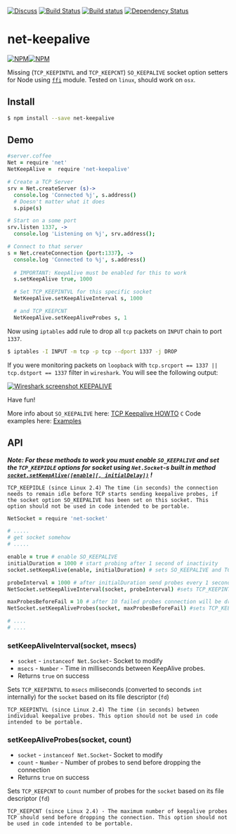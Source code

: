 [![Discuss](http://img.shields.io/badge/discuss-gitter-brightgreen.svg?style=flat)](https://gitter.im/hertzg/node-net-keepalive/discuss) [![Build Status](https://travis-ci.org/hertzg/node-net-keepalive.svg?branch=master)](https://travis-ci.org/hertzg/node-net-keepalive)  [![Build status](https://ci.appveyor.com/api/projects/status/dtuloo6liv5njsg9?svg=true)](https://ci.appveyor.com/project/hertzg/node-net-keepalive)
 [![Dependency Status](https://gemnasium.com/hertzg/node-net-keepalive.svg)](https://gemnasium.com/hertzg/node-net-keepalive)

# net-keepalive
[![NPM](https://nodei.co/npm/net-keepalive.png?downloads=true&downloadRank=true&stars=true)](https://nodei.co/npm/net-keepalive/)[![NPM](https://nodei.co/npm-dl/net-keepalive.png?months=3&height=2)](https://nodei.co/npm/net-keepalive/)

Missing (`TCP_KEEPINTVL` and `TCP_KEEPCNT`) `SO_KEEPALIVE` socket option setters for Node using [`ffi`](https://www.npmjs.com/package/ffi) module. Tested on `linux`, should work on `osx`.

## Install

```bash
$ npm install --save net-keepalive
```


## Demo
```CoffeeScript
#server.coffee
Net = require 'net'
NetKeepAlive =  require 'net-keepalive'

# Create a TCP Server
srv = Net.createServer (s)->
  console.log 'Connected %j', s.address()
  # Doesn't matter what it does
  s.pipe(s)

# Start on a some port
srv.listen 1337, ->
  console.log 'Listening on %j', srv.address();

# Connect to that server
s = Net.createConnection {port:1337}, ->
  console.log 'Connected to %j', s.address()
  
  # IMPORTANT: KeepAlive must be enabled for this to work
  s.setKeepAlive true, 1000

  # Set TCP_KEEPINTVL for this specific socket
  NetKeepAlive.setKeepAliveInterval s, 1000

  # and TCP_KEEPCNT
  NetKeepAlive.setKeepAliveProbes s, 1
```

Now using `iptables` add rule to drop all `tcp` packets on `INPUT` chain to port `1337`.
```bash
$ iptables -I INPUT -m tcp -p tcp --dport 1337 -j DROP
``` 
If you were monitoring packets on `loopback` with `tcp.srcport == 1337 || tcp.dstport == 1337` filter in `wireshark`.  You will see the following output:

[![Wireshark screenshot KEEPALIVE](http://hertzg.github.io/node-net-keepalive/images/wireshark.jpg)](http://hertzg.github.io/node-net-keepalive/images/wireshark.jpg)

Have fun!

More info about `SO_KEEPALIVE` here: [TCP Keepalive HOWTO](http://tldp.org/HOWTO/TCP-Keepalive-HOWTO/)
`C` Code examples here: [Examples](http://tldp.org/HOWTO/TCP-Keepalive-HOWTO/programming.html#examples)

## API

***Note: For these methods to work you must enable `SO_KEEPALIVE` and set the `TCP_KEEPIDLE` options for socket using `Net.Socket`-s built in method [`socket.setKeepAlive([enable][, initialDelay])`](https://nodejs.org/api/net.html#net_socket_setkeepalive_enable_initialdelay) !***

    TCP_KEEPIDLE (since Linux 2.4) The time (in seconds) the connection needs to remain idle before TCP starts sending keepalive probes, if the socket option SO_KEEPALIVE has been set on this socket. This option should not be used in code intended to be portable.

```CoffeeScript
NetSocket = require 'net-socket'

# .....
# get socket somehow
# .....

enable = true # enable SO_KEEPALIVE
initialDuration = 1000 # start probing after 1 second of inactivity
socket.setKeepAlive(enable, initialDuration) # sets SO_KEEPALIVE and TCP_KEEPIDLE

probeInterval = 1000 # after initialDuration send probes every 1 second
NetSocket.setKeepAliveInterval(socket, probeInterval) #sets TCP_KEEPINTVL

maxProbesBeforeFail = 10 # after 10 failed probes connection will be dropped 
NetSocket.setKeepAliveProbes(socket, maxProbesBeforeFail) #sets TCP_KEEPCNT

# ....
# ....
```

### setKeepAliveInterval(socket, msecs)
* `socket` - `instanceof Net.Socket`- Socket to modify
* `msecs` - `Number` - Time in milliseconds between KeepAlive probes.
* Returns `true` on success

Sets `TCP_KEEPINTVL` to `msecs` miliseconds (converted to seconds `int` internally) for the `socket` based on its file descriptor (`fd`)

    TCP_KEEPINTVL (since Linux 2.4) The time (in seconds) between individual keepalive probes. This option should not be used in code intended to be portable.

### setKeepAliveProbes(socket, count) 
* `socket` - `instanceof Net.Socket`- Socket to modify
* `count` - `Number` - Number of probes to send before dropping the connection
* Returns `true` on success

Sets `TCP_KEEPCNT` to `count` number of probes for the `socket` based on its file descriptor (`fd`)

    TCP_KEEPCNT (since Linux 2.4) - The maximum number of keepalive probes TCP should send before dropping the connection. This option should not be used in code intended to be portable.
